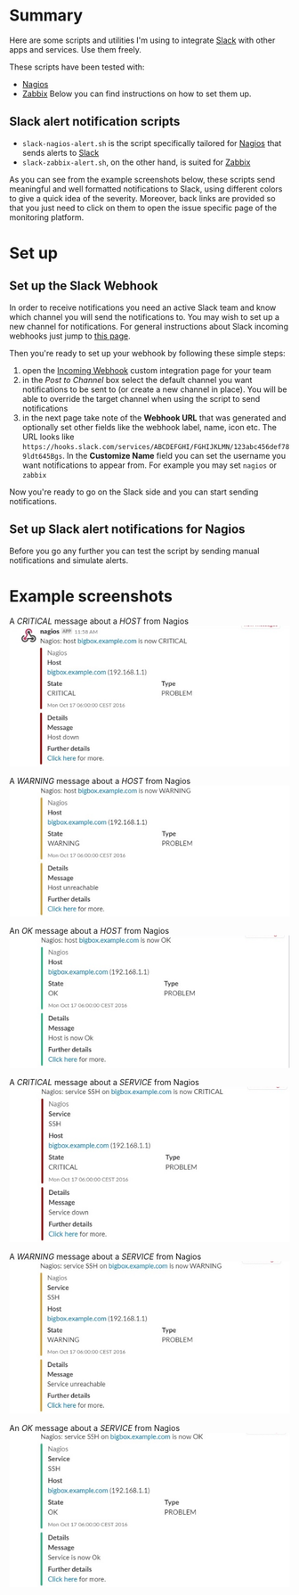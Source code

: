 # Summary
Here are some scripts and utilities I'm using to integrate [Slack](https://slack.com/) with other apps and services.
Use them freely.

These scripts have been tested with:
* [Nagios](https://www.nagios.org/)
* [Zabbix](https://www.zabbix.com/)
Below you can find instructions on how to set them up.

## Slack alert notification scripts
* `slack-nagios-alert.sh` is the script specifically tailored for [Nagios](https://www.nagios.org/) that sends alerts to [Slack](https://slack.com/)
* `slack-zabbix-alert.sh`, on the other hand, is suited for [Zabbix](https://www.zabbix.com/)

As you can see from the example screenshots below, these scripts send meaningful and well formatted notifications to Slack, using different colors to give a quick idea of the severity. Moreover, back links are provided so that you just need to click on them to open the issue specific page of the monitoring platform.

# Set up
## Set up the Slack Webhook
In order to receive notifications you need an active Slack team and know which channel you will send the notifications to. You may wish to set up a new channel for notifications.
For general instructions about Slack incoming webhooks just jump to [this page](https://api.slack.com/incoming-webhooks).

Then you're ready to set up your webhook by following these simple steps:
1. open the [Incoming Webhook](https://my.slack.com/services/new/incoming-webhook/) custom integration page for your team
2. in the *Post to Channel* box select the default channel you want notifications to be sent to (or create a new channel in place). You will be able to override the target channel when using the script to send notifications
3. in the next page take note of the **Webhook URL** that was generated and optionally set other fields like the webhook label, name, icon etc. The URL looks like `https://hooks.slack.com/services/ABCDEFGHI/FGHIJKLMN/123abc456def789ldt645Bgs`. In the **Customize Name** field you can set the username you want notifications to appear from. For example you may set `nagios` or `zabbix`

Now you're ready to go on the Slack side and you can start sending notifications.

## Set up Slack alert notifications for Nagios
Before you go any further you can test the script by sending manual notifications and simulate alerts.

# Example screenshots
A *CRITICAL* message about a *HOST* from Nagios
![Nagios Critical Host Alert](screenshots/nagios-host-critical-example.jpg)

A *WARNING* message about a *HOST* from Nagios
![Nagios Warning Host Alert](screenshots/nagios-host-warning-example.jpg)

An *OK* message about a *HOST* from Nagios
![Nagios OK Host Alert](screenshots/nagios-host-ok-example.jpg)

A *CRITICAL* message about a *SERVICE* from Nagios
![Nagios Critical Host Alert](screenshots/nagios-service-critical-example.jpg)

A *WARNING* message about a *SERVICE* from Nagios
![Nagios Warning Host Alert](screenshots/nagios-service-warning-example.jpg)

An *OK* message about a *SERVICE* from Nagios
![Nagios OK Host Alert](screenshots/nagios-service-ok-example.jpg)
